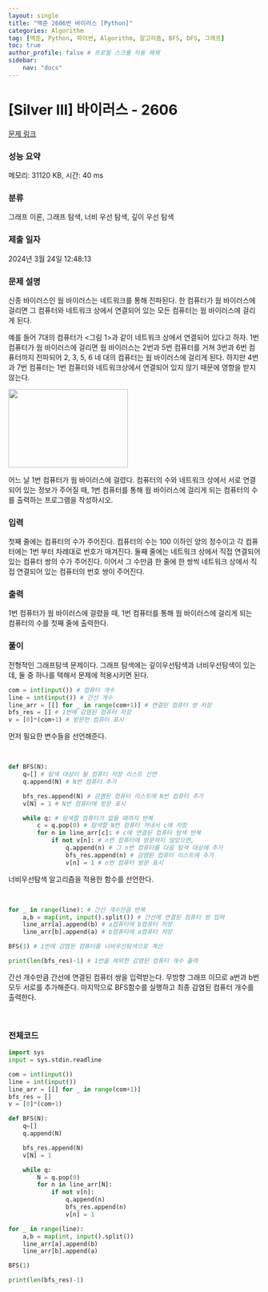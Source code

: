 ```yaml
---
layout: single
title: "백준 2606번 바이러스 [Python]"
categories: Algorithm
tag: [백준, Python, 파이썬, Algorithm, 알고리즘, BFS, DFS, 그래프]
toc: true
author_profile: false # 프로필 스크롤 자동 해제
sidebar:
    nav: "docs"
---
```


# [Silver III] 바이러스 - 2606 

[문제 링크](https://www.acmicpc.net/problem/2606) 

### 성능 요약

메모리: 31120 KB, 시간: 40 ms

### 분류

그래프 이론, 그래프 탐색, 너비 우선 탐색, 깊이 우선 탐색

### 제출 일자

2024년 3월 24일 12:48:13

### 문제 설명

<p>신종 바이러스인 웜 바이러스는 네트워크를 통해 전파된다. 한 컴퓨터가 웜 바이러스에 걸리면 그 컴퓨터와 네트워크 상에서 연결되어 있는 모든 컴퓨터는 웜 바이러스에 걸리게 된다.</p>

<p>예를 들어 7대의 컴퓨터가 <그림 1>과 같이 네트워크 상에서 연결되어 있다고 하자. 1번 컴퓨터가 웜 바이러스에 걸리면 웜 바이러스는 2번과 5번 컴퓨터를 거쳐 3번과 6번 컴퓨터까지 전파되어 2, 3, 5, 6 네 대의 컴퓨터는 웜 바이러스에 걸리게 된다. 하지만 4번과 7번 컴퓨터는 1번 컴퓨터와 네트워크상에서 연결되어 있지 않기 때문에 영향을 받지 않는다.</p>

<p><img alt="" src="https://www.acmicpc.net/upload/images/zmMEZZ8ioN6rhCdHmcIT4a7.png" style="width: 239px; height: 157px; "></p>

<p>어느 날 1번 컴퓨터가 웜 바이러스에 걸렸다. 컴퓨터의 수와 네트워크 상에서 서로 연결되어 있는 정보가 주어질 때, 1번 컴퓨터를 통해 웜 바이러스에 걸리게 되는 컴퓨터의 수를 출력하는 프로그램을 작성하시오.</p>

### 입력 

 <p>첫째 줄에는 컴퓨터의 수가 주어진다. 컴퓨터의 수는 100 이하인 양의 정수이고 각 컴퓨터에는 1번 부터 차례대로 번호가 매겨진다. 둘째 줄에는 네트워크 상에서 직접 연결되어 있는 컴퓨터 쌍의 수가 주어진다. 이어서 그 수만큼 한 줄에 한 쌍씩 네트워크 상에서 직접 연결되어 있는 컴퓨터의 번호 쌍이 주어진다.</p>

### 출력 

 <p>1번 컴퓨터가 웜 바이러스에 걸렸을 때, 1번 컴퓨터를 통해 웜 바이러스에 걸리게 되는 컴퓨터의 수를 첫째 줄에 출력한다.</p>

### 풀이
<p>전형적인 그래프탐색 문제이다. 그래프 탐색에는 깊이우선탐색과 너비우선탐색이 있는데, 둘 중 하나를 택해서 문제에 적용시키면 된다.</p>

~~~python
com = int(input()) # 컴퓨터 개수
line = int(input()) # 간선 개수
line_arr = [[] for _ in range(com+1)] # 연결된 컴퓨터 쌍 저장
bfs_res = [] # 1번에 감염된 컴퓨터 저장
v = [0]*(com+1) # 방문한 컴퓨터 표시
~~~
<p>먼저 필요한 변수들을 선언해준다. </p>
<br>

~~~python
def BFS(N):
    q=[] # 탐색 대상이 될 컴퓨터 저장 리스트 선언
    q.append(N) # N번 컴퓨터 추가

    bfs_res.append(N) # 감염된 컴퓨터 리스트에 N번 컴퓨터 추가
    v[N] = 1 # N번 컴퓨터에 방문 표시

    while q: # 탐색할 컴퓨터가 없을 때까지 반복
        c = q.pop(0) # 탐색할 N번 컴퓨터 꺼내서 c에 저장
        for n in line_arr[c]: # c에 연결된 컴퓨터 탐색 반복
            if not v[n]: # n번 컴퓨터에 방문하지 않았으면,
                q.append(n) # 그 n번 컴퓨터를 다음 탐색 대상에 추가
                bfs_res.append(n) # 감염된 컴퓨터 리스트에 추가
                v[n] = 1 # n번 컴퓨터 방문 표시
~~~
<p>너비우선탐색 알고리즘을 적용한 함수를 선언한다.</p>
<br>

~~~python
for _ in range(line): # 간선 개수만큼 반복
    a,b = map(int, input().split()) # 간선에 연결된 컴퓨터 쌍 입력
    line_arr[a].append(b) # a컴퓨터에 b컴퓨터 저장
    line_arr[b].append(a) # b컴퓨터에 a컴퓨터 저장

BFS(1) # 1번에 감염된 컴퓨터를 너비우선탐색으로 계산

print(len(bfs_res)-1) # 1번을 제외한 감염된 컴퓨터 개수 출력
~~~
<p>간선 개수만큼 간선에 연결된 컴퓨터 쌍을 입력받는다. 무방향 그래프 이므로 a번과 b번 모두 서로를 추가해준다. 마지막으로 BFS함수를 실행하고 최종 감염된 컴퓨터 개수를 출력한다.</p>
<br>

### 전체코드
~~~python
import sys
input = sys.stdin.readline

com = int(input())
line = int(input())
line_arr = [[] for _ in range(com+1)]
bfs_res = []
v = [0]*(com+1)

def BFS(N):
    q=[]
    q.append(N)

    bfs_res.append(N)
    v[N] = 1

    while q:
        N = q.pop(0)
        for n in line_arr[N]:
            if not v[n]:
                q.append(n)
                bfs_res.append(n)
                v[n] = 1

for _ in range(line):
    a,b = map(int, input().split())
    line_arr[a].append(b)
    line_arr[b].append(a)

BFS(1)

print(len(bfs_res)-1)
~~~